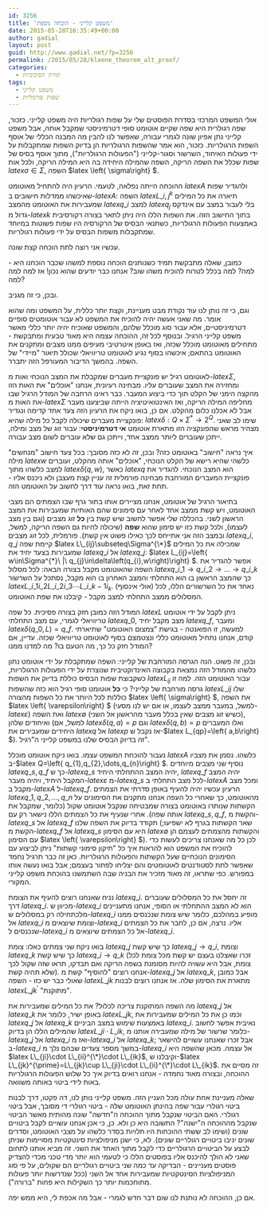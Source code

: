 ```yaml
---
id: 3256
title: 'משפט קלייני - הוכחה נוספת'
date: 2015-05-28T16:35:49+00:00
author: gadial
layout: post
guid: http://www.gadial.net/?p=3256
permalink: /2015/05/28/kleene_theorem_alt_proof/
categories:
  - תורת הסיבוכיות
tags:
  - משפט קלייני
  - שפות פורמליות
---
```

אולי המשפט המרכזי בסדרת הפוסטים שלי על שפות רגולריות היה משפט קלייני. כזכור, שפה רגולרית היא שפה שקיים אוטומט סופי דטרמיניסטי שמקבל אותה, אבל משפט קלייני נתן אפיון שונה לגמרי עבורה, שאפשר לנו להבין מה המבנה הכללי של אוסף השפות הרגולריות. כזכור, הוא אמר שהשפות הרגולריות הן בדיוק השפות שמתקבלות על ידי פעולות האיחוד, השרשור וסגור-קלייני ("הפעולות הרגולריות"), מתוך אוסף בסיס של שפות שכלל את השפה הריקה, השפה שהמילה היחידה בה היא המילה הריקה, ולכל אות $latex \sigma\in\Sigma$, השפה $latex \left\{ \sigma\right\} $.

ההוכחה הייתה נפלאה, לטעמי. הרעיון היה להתחיל מאוטומט $latex A$ ולהגדיר שפות שאיכשהו ממדלות חישובים ב-$latex A$: השפה $latex L\_{i,j}^{k}$ תיארה את כל המילים שמעבירות את האוטומט מהמצב $latex q\_{i}$ למצב $latex q_{j}$ בלי לעבור במצב עם אינדקס גדול מ-$latex k$ בתוך החישוב הזה. את השפות הללו היה ניתן לתאר בצורה רקורסיבית באמצעות הפעולות הרגולריות, כשתנאי הבסיס של הרקורסיה היו שפות פשוטות במיוחד שמתקבלות משפות הבסיס על ידי פעולות רגולריות.

עכשיו אני רוצה לתת הוכחה קצת שונה.

כמובן, שאלה מתבקשת תמיד כשנותנים הוכחה נוספת למשהו שכבר הוכחנו היא - למה? למה בכלל לטרוח להוכיח משהו שוב? אנחנו כבר יודעים שהוא נכון! אז למה למה למה?

ובכן, כי זה מגניב.

וגם, כי זה נותן לנו עוד נקודת מבט מעניינת, וקצת יותר כללית, על המשפט ומה שהוא אומר. מה שאני אעשה יהיה להוכיח את המשפט לא עבור אוטומטים סופיים דטרמיניסטיים, אלא עבור סוג מוכלל שלהם, והמשפט שאוכיח יהיה יותר כללי מאשר משפט קלייני הרגיל. ובנוסף לכל זה, ההוכחה עצמה היא מאוד טבעית ומתבקשת - מתחילים מאוטומט מוכלל שכזה, ואז באופן איטרטיבי מעיפים ממנו מצבים ומתקנים את האוטומט בהתאם; איכשהו בסוף נגיע לאוטומט טריוויאלי שכולל תיאור "מיידי" של השפה. בהמשך הדיבור המעורפל הזה יתברר.

לאוטומט רגיל יש פונקציית מעברים שמקבלת את המצב הנוכחי ואות מ-$latex \Sigma$, ומחזירה את המצב שעוברים עליו. מבחינה רעיונית, אנחנו "אוכלים" את האות הזו מהקצה הימני של הקלט תוך כדי ביצוע המעבר. כבר ראינו הרחבה של המודל הרגיל שבו את האות מ-$latex \Sigma$ מחליפה המילה הריקה, ואז האינטואיטיציה הייתה שביצענו מעבר אבל לא אכלנו כלום מהקלט. אם כן, בואו ניקח את הרעיון הזה צעד אחד קדימה ונגדיר פונקציית מעברים שיכולה לקבל כל מילה שהיא: $latex \delta:Q\times\Sigma^{*}\to2^{Q}$. שימו לב שאני מצהיר מראש שהפונקציה הזו מתארת אוטומט **אי דטרמיניסטי**: עבור זוג של מצב ומילה, ייתכן שעוברים ליותר ממצב אחד, וייתכן גם שלא עוברים לשום מצב עבורה.

איך נראה "חישוב" באוטומט כזה? ובכן, זה לא כזה מסובך: בכל צעד חישוב "מנחשים" מילה $latex w$ כלשהי שהיא רישא של הקלט הנוכחי, "אוכלים" אותה מהקלט, ועוברים למצב כלשהו מתוך $latex \delta\left(q,w\right)$, כאשר $latex q$ הוא המצב הנוכחי. להגדיר את פונקציית המעברים המורחבת מבחינה פורמלית זה עניין קצת מעצבן ולא ניכנס אליו - תחת זאת, בואו נראה עוד דרך לחשוב על האוטומט הזה.

בתיאור הרגיל של אוטומט, אנחנו מציירים אותו בתור גרף שבו הצמתים הם מצבי האוטומט, ויש קשת ממצב אחד לאחר עם סימונים שהם האותיות שמעבירות את המצב הראשון לשני. בהכללה שלי אפשר לחשוב שיש קשת בין **כל** זוג מצבים (וגם בין מצב לעצמו), ולכל קשת כזו יש סימון שהוא **שפה** (שיכולה להיות גם השפה הריקה, למשל, ובמצב הזה אני אתייחס לכך כאילו פשוט אין קשת). פורמלית, לכל זוג מצבים $latex q\_{i},q\_{j}$ קיימת שפה $latex L\_{ij}\subseteq\Sigma^{\*}$ שמכילה את כל המילים שמעבירות בצעד יחיד את $latex q\_{i}$ אל $latex q\_{j}$: $latex L\_{ij}=\left\{ w\in\Sigma^{\*}\ |\ q\_{j}\in\delta\left(q\_{i},w\right)\right\} $. אפשר להגדיר את השפה שהאוטומט מקבל בצורה הבאה: לכל מסלול $latex q\_{i\_{1}}\to q\_{i\_{2}}\to\dots\to q\_{i\_{k}}$ כך שהמצב הראשון בו הוא התחלתי והמצב האחרון בו הוא מקבל, נסתכל על השרשור $latex L\_{i\_{1}i\_{2}}L\_{i\_{2}i\_{3}}\cdots L\_{i\_{k-1}i_{k}}$. נאחד את כל השרשורים הללו, לכל (אולי אינסוף) המסלולים ממצב התחלתי למצב מקבל - קיבלנו את שפת האוטומט.

המודל הזה כמובן חזק בצורה פסיכית. כל שפה $latex L$ ניתן לקבל על ידי אוטומט טריוויאלי לגמרי, עם מצב התחלתי $latex q\_{0}$, מצב מקבל יחיד $latex q\_{f}$, ומעבר $latex \delta\left(q\_{0},L\right)=q\_{f}$. למעשה, זו הפואנטה - בגישת "צמצום האוטומט" שתיארתי קודם, אנחנו נתחיל מאוטומט כללי ונצטמצם בסוף לאוטומט טריוויאלי שכזה. עדיין, אם המודל חזק כל כך, מה הטעם בו? מה למדנו ממנו?

ובכן, זה פשוט. הנה הגרסה המורחבת של קלייני: השפה שמתקבלת על ידי אוטומט נתון כלשהו מהמודל הזה נמצאת בקבוצה האינדוקטיבית שנוצרת על ידי הפעולות הרגולריות, כשקבוצת שפות הבסיס כוללת בדיוק את השפות $latex L_{ij}$ עבור האוטומט הזה. למה זו גרסה מורחבת של קלייני? כי **כל** אוטומט סופי רגיל הוא כזה שהשפות $latex L\_{ij}$ שלו כוללות לכל היותר את כל השפות מהצורה $latex \left\{ \sigma\right\} $, את השפה $latex \left\{ \varepsilon\right\} $ (למשל, במעבר ממצב לעצמו, או אם יש לנו מסעי-$latex \varepsilon$) ואת השפה $latex \emptyset$ (כשיש זוג מצבים שאין בכלל מעבר מהראשון אל השני), ואיחודים שלהן (למשל, אם $latex \delta\left(q,a\right)=p$ וגם $latex \delta\left(q,b\right)=p$ ואלו המעברים היחידים שמעבירים את $latex q$ אל $latex p$ אז נקבל ש-$latex L\_{qp}=\left\{ a,b\right\} $). זה בדיוק הבסיס שלנו במשפט קלייני ה"רגיל".

נעבור להוכחת המשפט עצמו. בואו ניקח אוטומט מוכלל $latex A$ כלשהו. נסמן את מצביו ב-$latex Q=\left\{ q\_{1},q\_{2},\dots,q\_{n}\right\} $. נוסיף שני מצבים מיוחדים $latex q\_{s},q\_{f}$ כך ש-$latex q\_{s}$ יהיה המצב ההתחלתי היחיד, $latex q\_{f}$ יהיה המצב המקבל היחיד, ויהיה מעבר-$latex \varepsilon$ מ-$latex q\_{s}$ לכל מצב התחלתי ב-$latex A$ ומכל מצב מקבל ב-$latex A$ ל-$latex q\_{f}$. הרעיון עכשיו יהיה להעיף באופן סדרתי את הצמתים $latex q\_{1},q\_{2},\dots,q\_{n}$ מהאוטומט, כך שאחרי כל העפה אנחנו מתקנים את הסימונים על הקשתות שנותרו באוטומט בצורה שמבטיחה שנקבל אוטומט שקול (כלומר, שמקבל את אותה שפה). אחרי שנעיף את כל הצמתים הללו נישאר רק עם $latex q\_{s},q\_{f}$, והקשת מ-$latex q\_{s}$ אל $latex q\_{f}$ תקודד בדיוק את השפה שלנו (שאר הקשתות בגרף לא ישפיעו; הקשת מ-$latex q\_{f}$ אל $latex q\_{s}$ היא עם הסימון $latex \emptyset$ והקשתות מהצמתים לעצמם הן עם הסימון $latex \left\{ \varepsilon\right\} $). לכן כל מה שאנחנו צריכים לעשות כדי להוכיח את המשפט הוא להראות איך כל "תיקון סימוני קשתות" ניתן לביצוע עם הסימונים הנוכחיים שעל הקשתות והפעולות הרגולריות. כאן זה כבר תרגיל נחמד שאפשר לתת לסטודנטים לאוטומטים והם יצליחו לפתור בעצמם; אבל בואו נעשה אותו במפורש. כפי שתראו, זה מאוד מזכיר את הבניה שבה השתמשנו בהוכחת משפט קלייני המקורי.

נניח שאנחנו רוצים להעיף את הצומת $latex q\_{i}$. זה יחסל את כל המסלולים שעוברים דרך $latex q\_{i}$. מכיוון ש-$latex q\_{i}$ הוא לא המצב ההתחלתי או הסופי, אנחנו מתעניינים מלכתחילה רק במסלולים ש-$latex q\_{i}$ מופיע במהלכם, כלומר שיש צומת שנכנסים ממנו אל $latex q\_{i}$ וצומת שיוצאים מ-$latex q\_{i}$ אליו. נרצה, אם כן, לחבר את כל הצמתים שנכנסים ל-$latex q\_{i}$ אל כל הצמתים שיוצאים מ-$latex q\_{i}$.

בואו ניקח שני צמתים כאלו: צומת $latex q\_{j}$ כך שיש קשת $latex q\_{j}\to q\_{i}$, וצומת $latex q\_{k}$ כך שיש קשת $latex q\_{i}\to q\_{k}$ (זכרו שאצלנו בעצם יש קשת מכל צומת לכל צומת, אבל היא עשויה להיות מסומנת בשפה הריקה ואם תבדקו, תראו שזה שקול לכך שלא תהיה קשת). אנחנו רוצים "להוסיף" קשת מ-$latex q\_{j}$ אל $latex q\_{k}$, אבל כמובן שאולי כבר יש כזו - השפה $latex L\_{jk}$ מתארת את הסימון שלה. אז אנחנו רוצים לבנות $latex L\_{jk}^{\prime}$ "מתוקנת".

מה השפה המתוקנת צריכה לכלול? את כל המילים שמעבירות את $latex q\_{j}$ אל $latex q\_{k}$ באופן ישיר, כלומר את $latex L\_{jk}$, וכמו כן את כל המילים שמעבירות את $latex q\_{j}$ אל $latex q\_{k}$ באמצעות שימוש במצב הביניים $latex q\_{i}$. נאיבית אפשר לחשוב שהמילים הללו הן בדיוק $latex L\_{ji}\cdot L\_{ik}$, כלומר שרשור של מילה שמעבירה אותנו מ-$latex q\_{j}$ אל $latex q\_{i}$ ואז מ-$latex q\_{i}$ אל $latex q\_{k}$; אבל זכרו שאנחנו עשויים להישאר ב-$latex q\_{i}$ במשך מספר צעדים שבהם נלך מ-$latex q\_{i}$ אל עצמה. מכאן שהשפה היא $latex L\_{ji}\cdot L\_{ii}^{\*}\cdot L\_{ik}$, וקיבלנו ש-$latex L\_{jk}^{\prime}=L\_{jk}\cup L\_{ji}\cdot L\_{ii}^{\*}\cdot L\_{ik}$. זה מסיים את ההוכחה, ובצורה מאוד נחמדה - אנחנו רואים בדיוק איך כל שלוש הפעולות הרגולריות באות לידי ביטוי באותה משוואה.

שאלה מעניינת אחת עולה מכל העניין הזה. משפט קלייני נותן לנו, דה פקטו, דרך לבנות ביטוי רגולרי עבור שפה בהינתן האוטומט שלה - ביטוי רגולרי די מסובך, אבל ביטוי רגולרי. האם הביטוי שנקבל מתוך ההוכחה ה"חדשה" שונה מהותית מאשר הביטוי שנקבל מההוכחה ה"ישנה"? התשובה היא כן ולא. כן, כי אכן אנחנו עשויים לקבל ביטויים שונים (ושימו לב ששתי ההוכחות היו תלויות בסדר כלשהו על מצבי האוטומט, וסדרים שונים יניבו ביטויים רגולריים שונים). לא, כי ישנן מניפולציות סינטקטיות מסויימות שניתן לבצע על הביטויים הרגולריים כדי לקבל מתוך האחד את השני. זה מביא אותנו לתחום שאני לא הולך להיכנס אליו בפוסטים הללו כי לטעמי הוא יותר מדי טכני מכדי להצדיק פוסטים מעניינים - הבדיקה עד כמה שני ביטויים רגולריים הם שקולים, על פי סוג המניפולציות הסינטקטיות שמעבירות אחד אל השני (ככל שנדרשות יותר פעולות מתוחכמות יותר כך השקילות היא פחות "ברורה").

אם כן, ההוכחה לא נותנת לנו שום דבר חדש לגמרי - אבל מה אכפת לי, היא ממש יפה.